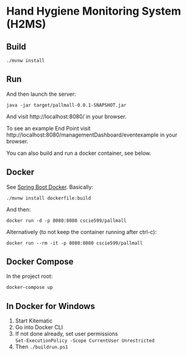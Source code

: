 # Hand Hygiene Monitoring System (H2MS)

## Build


```
./mvnw install
```

## Run

And then launch the server:

```
java -jar target/pallmall-0.0.1-SNAPSHOT.jar
```

And visit http://localhost:8080/ in your browser.

To see an example End Point visit http://localhost:8080/managementDashboard/eventexample in your browser.

You can also build and run a docker container, see below.

## Docker

See [Spring Boot Docker](https://spring.io/guides/gs/spring-boot-docker/).  Basically:

```
./mvnw install dockerfile:build
```

And then:

```
docker run -d -p 8080:8080 cscie599/pallmall
```

Alternatively (to not keep the container running after ctrl-c):
```
docker run --rm -it -p 8080:8080 cscie599/pallmall
```

## Docker Compose

In the project root:

```
docker-compose up
```

## In Docker for Windows

1. Start Kitematic
1. Go into Docker CLI
1. If not done already, set user permissions  
``Set-ExecutionPolicy -Scope CurrentUser Unrestricted``
1. Then
``./buildrun.ps1``

